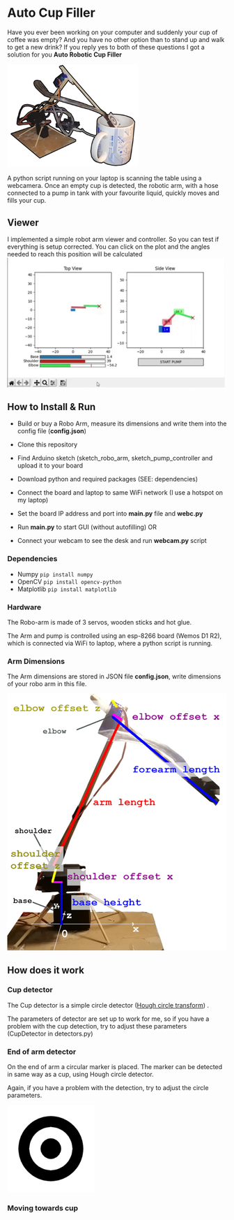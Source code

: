 # Auto Cup Filler

Have you ever been working on your computer and suddenly your cup of coffee was empty? 
And you have no other option than to stand up and walk to get a new drink?
If you reply yes to both of these questions I got a solution for you
**Auto Robotic Cup Filler**

<img src="https://github.com/tomash1234/robot-arm-filler/blob/main/doc/overview_small.png" width="300">

A python script running on your laptop is scanning the table using a webcamera.
Once an empty cup is detected, the robotic arm, with a hose connected 
to a pump in tank with your favourite liquid, quickly moves and fills your cup. 

## Viewer
I implemented a simple robot arm viewer and controller. So you can test if everything is setup corrected.
You can click on the plot and the angles needed to reach this position will be calculated
<img src="https://github.com/tomash1234/robot-arm-filler/blob/main/doc/viewer.gif" width="500">

## How to Install & Run
* Build or buy a Robo Arm, measure its dimensions and write them into
  the config file (**config.json**)
* Clone this repository
* Find Arduino sketch (sketch_robo_arm, sketch_pump_controller and upload it to your board
* Download python and required packages (SEE: dependencies)

* Connect the board and laptop to same WiFi network 
  (I use a hotspot on my laptop)
    
* Set the board IP address and port into **main.py** file and **webc.py**  
* Run **main.py** to start GUI (without autofilling) OR 
* Connect your webcam to see the desk and run **webcam.py** script

### Dependencies
* Numpy   `pip install numpy`
* OpenCV  `pip install opencv-python`
* Matplotlib  `pip install matplotlib`


### Hardware

The Robo-arm is made of 3 servos, wooden sticks and hot glue. 


The Arm and pump is controlled using an esp-8266 board (Wemos D1 R2), 
which is connected via WiFi to laptop, where a python script is running.


### Arm Dimensions

The Arm dimensions are stored in JSON file **config.json**,
write dimensions of your robo arm in this file.

<img src="https://github.com/tomash1234/robot-arm-filler/blob/main/doc/dimensions.jpg" width="600">

## How does it work

### Cup detector
The Cup detector is a simple circle detector ([Hough circle transform](https://docs.opencv.org/4.5.2/da/d53/tutorial_py_houghcircles.html)) .

The parameters of detector are set up to work for me, so if you have 
a problem with the cup detection, try to adjust these parameters (CupDetector in detectors.py)


### End of arm detector

On the end of arm a circular marker is placed. The marker can be detected in same way as a cup, using Hough circle detector.

Again, if you have a problem with the detection, try to adjust the circle parameters.

<img src="https://github.com/tomash1234/robot-arm-filler/blob/main/doc/marker.png" alt="Marker" width="200">


### Moving towards cup